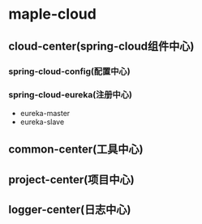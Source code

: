# maple-cloud
## cloud-center(spring-cloud组件中心)
### spring-cloud-config(配置中心)
### spring-cloud-eureka(注册中心)
* eureka-master
* eureka-slave
    
  
## common-center(工具中心)
  
## project-center(项目中心)
  
## logger-center(日志中心)